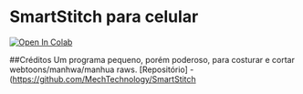 # SmartStitch para celular
[![Open In Colab](https://colab.research.google.com/assets/colab-badge.svg)](https://colab.research.google.com/github/xmks-colab/SmartCutter/blob/main/SmartStitch_para_celular.ipynb)

##Créditos
Um programa pequeno, porém poderoso, para costurar e cortar webtoons/manhwa/manhua raws.
[Repositório] -(https://github.com/MechTechnology/SmartStitch
